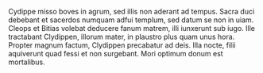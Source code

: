 Cydippe misso boves in agrum, sed illis non aderant ad tempus. 
Sacra duci debebant et sacerdos numquam adfui templum, sed datum se non in uiam. 
Cleops et Bitias volebat deducere fanum matrem, illi iunxerunt sub iugo.
Ille tractabant Clydippen, illorum mater, in plaustro plus quam unus hora.
Propter magnum factum, Clydippen precabatur ad deis.
Illa nocte, filii aquiverunt quad fessi et non surgebant.
Mori optimum donum est mortalibus.
